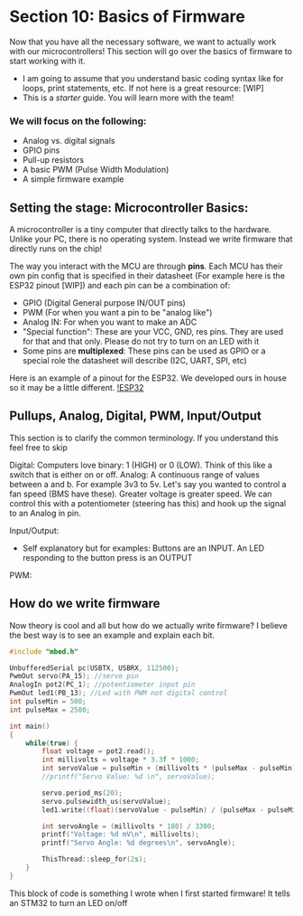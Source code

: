# Section 10: Basics of Firmware

Now that you have all the necessary software, we want to actually work with our microcontrollers! This section will go over the basics of firmware to start working with it. 
- I am going to assume that you understand basic coding syntax like for loops, print statements, etc. If not here is a great resource: [WIP]
- This is a *starter* guide. You will learn more with the team!

### We will focus on the following:
- Analog vs. digital signals
- GPIO pins
- Pull-up resistors
- A basic PWM (Pulse Width Modulation)
- A simple firmware example

## Setting the stage: Microcontroller Basics: 
A microcontroller is a tiny computer that directly talks to the hardware. Unlike your PC, there is no operating system. Instead we write firmware that directly runs on the chip!

The way you interact with the MCU are through **pins**. Each MCU has their own pin config that is specified in their datasheet (For example here is the ESP32 pinout [WIP]) and each pin can be a combination of:
- GPIO (Digital General purpose IN/OUT pins)
- PWM (For when you want a pin to be "analog like")
- Analog IN: For when you want to make an ADC 
- "Special function": These are your VCC, GND, res pins. They are used for that and that only. Please do not try to turn on an LED with it
- Some pins are **multiplexed**: These pins can be used as GPIO or a special role the datasheet will describe (I2C, UART, SPI, etc)

Here is an example of a pinout for the ESP32. We developed ours in house so it may be a little different.
[!ESP32](./images/ESP32Pinout.png)

## Pullups, Analog, Digital, PWM, Input/Output
This section is to clarify the common terminology. If you understand this feel free to skip

Digital: Computers love binary: 1 (HIGH) or 0 (LOW). Think of this like a switch that is either on or off. 
Analog: A continuous range of values between a and b. For example 3v3 to 5v. Let's say you wanted to control a fan speed (BMS have these). Greater voltage is greater speed. We can control this with a potentiometer (steering has this) and hook up the signal to an Analog in pin.

Input/Output:
- Self explanatory but for examples: Buttons are an INPUT. An LED responding to the button press is an OUTPUT

PWM: 

## How do we write firmware
Now theory is cool and all but how do we actually write firmware? I believe the best way is to see an example and explain each bit.

```Cpp
#include "mbed.h"

UnbufferedSerial pc(USBTX, USBRX, 112500);
PwmOut servo(PA_15); //servo pin
AnalogIn pot2(PC_1); //potentiometer input pin
PwmOut led1(PB_13); //Led with PWM not digital control
int pulseMin = 500; 
int pulseMax = 2500;

int main()
{
    while(true) {
        float voltage = pot2.read();
        int millivolts = voltage * 3.3f * 1000;
        int servoValue = pulseMin + (millivolts * (pulseMax - pulseMin)) / 3300;
        //printf("Servo Value: %d \n", servoValue);

        servo.period_ms(20);
        servo.pulsewidth_us(servoValue);
        led1.write((float)(servoValue - pulseMin) / (pulseMax - pulseMin));

        int servoAngle = (millivolts * 180) / 3300;
        printf("Voltage: %d mV\n", millivolts);
        printf("Servo Angle: %d degrees\n", servoAngle);

        ThisThread::sleep_for(2s);
    }
}
```

This block of code is something I wrote when I first started firmware! It tells an STM32 to turn an LED on/off 



